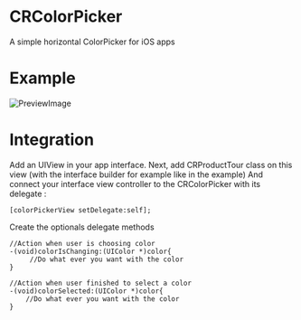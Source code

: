 CRColorPicker
=============

A simple horizontal ColorPicker for iOS apps

Example
============
![PreviewImage](https://raw.github.com/Cclleemm/ProductTour/master/screenshots/CRColorPicker.gif?raw=true) 

Integration
============
Add an UIView in your app interface.
Next, add CRProductTour class on this view (with the interface builder for example like in the example)
And connect your interface view controller to the CRColorPicker with its delegate :
```
[colorPickerView setDelegate:self];
```
Create the optionals delegate methods
```
//Action when user is choosing color
-(void)colorIsChanging:(UIColor *)color{
     //Do what ever you want with the color
}

//Action when user finished to select a color
-(void)colorSelected:(UIColor *)color{
    //Do what ever you want with the color
}
```

